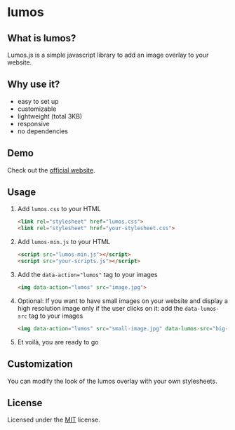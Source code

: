 # lumos

## What is lumos?

Lumos.js is a simple javascript library to add an image overlay to your website.

## Why use it?

* easy to set up
* customizable
* lightweight (total 3KB)
* responsive
* no dependencies

## Demo

Check out the [official website](https://lumos.oliverschwendener.ch).

## Usage

1. Add `lumos.css` to your HTML
    ``` html
    <link rel="stylesheet" href="lumos.css">
    <link rel="stylesheet" href="your-stylesheet.css">
    ```
2. Add `lumos-min.js` to your HTML
    ``` html
    <script src="lumos-min.js"></script>
    <script src="your-scripts.js"></script>
    ```
3. Add the `data-action="lumos"` tag to your images
    ``` html
    <img data-action="lumos" src="image.jpg">
    ```
4. Optional: If you want to have small images on your website and display a high resolution image only if the user clicks on it: add the `data-lumos-src` tag to your images
    ``` html
    <img data-action="lumos" src="small-image.jpg" data-lumos-src="big-image.jpg">
    ```
5. Et voilà, you are ready to go

## Customization

You can modify the look of the lumos overlay with your own stylesheets.

## License

Licensed under the [MIT](LICENSE.md) license.
